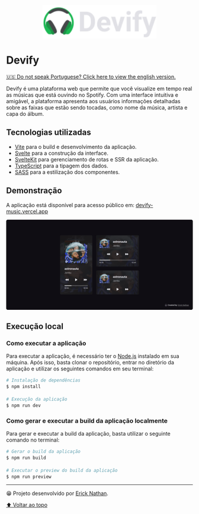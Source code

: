 <div align="center">
   <img src=".github/project-logo.svg" height="90">
</div>

# Devify
[🇺🇸 Do not speak Portuguese? Click here to view the english version.](./README-EN.md)

Devify é uma plataforma web que permite que você visualize em tempo real as músicas que está ouvindo no Spotify. Com uma interface intuitiva e amigável, a plataforma apresenta aos usuários informações detalhadas sobre as faixas que estão sendo tocadas, como nome da música, artista e capa do álbum.

## Tecnologias utilizadas
- [Vite](https://vitejs.dev/) para o build e desenvolvimento da aplicação.
- [Svelte](https://svelte.dev/) para a construção da interface.
- [SvelteKit](https://kit.svelte.dev/) para gerenciamento de rotas e SSR da aplicação.
- [TypeScript](https://www.typescriptlang.org/) para a tipagem dos dados.
- [SASS](https://sass-lang.com/) para a estilização dos componentes.

## Demonstração
A aplicação está disponível para acesso público em: [devify-music.vercel.app](https://devify-music.vercel.app/)

![](./.github/project-screenshot.png)

## Execução local

### Como executar a aplicação
Para executar a aplicação, é necessário ter o [Node.js](https://nodejs.org/en/) instalado em sua máquina. Após isso, basta clonar o repositório, entrar no diretório da aplicação e utilizar os seguintes comandos em seu terminal:

```bash
# Instalação de dependências
$ npm install

# Execução da aplicação
$ npm run dev
```

### Como gerar e executar a build da aplicação localmente
Para gerar e executar a build da aplicação, basta utilizar o seguinte comando no terminal:

```bash
# Gerar o build da aplicação
$ npm run build

# Executar o preview do build da aplicação
$ npm run preview
```

---

😁 Projeto desenvolvido por [Erick Nathan](https://www.linkedin.com/in/ericknathan/).

[⬆ Voltar ao topo](#devify)<br>
